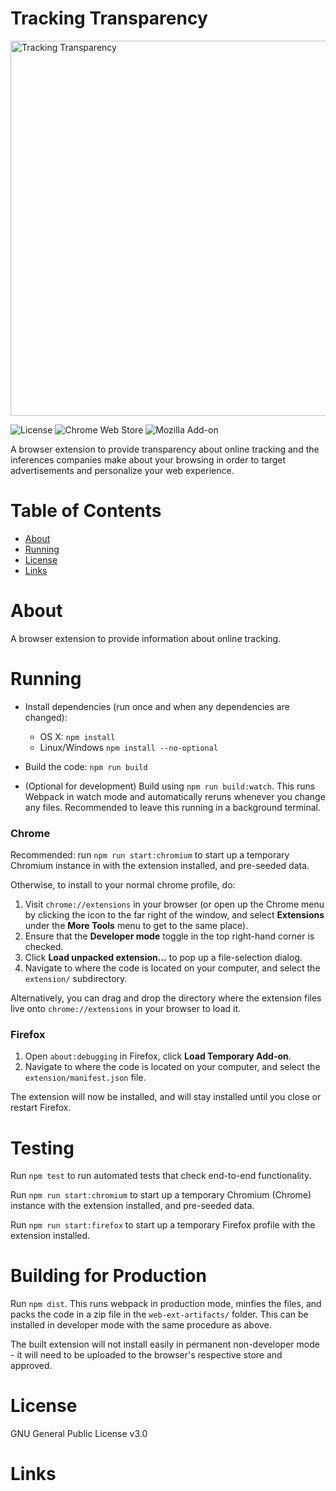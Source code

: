 # Tracking Transparency

<img src="https://super.cs.uchicago.edu/trackingtransparency/logos/window-rect.svg" alt="Tracking Transparency" width="600">


![License](https://img.shields.io/github/license/UChicagoSUPERgroup/trackingtransparency.svg)
![Chrome Web Store](https://img.shields.io/chrome-web-store/v/jeoddidpffcjecfojbjpjnjnbjeenhai.svg)
![Mozilla Add-on](https://img.shields.io/amo/v/trackingtransparency.svg)

A browser extension to provide transparency about online tracking and the inferences companies make about your browsing in order to target advertisements and personalize your web experience.

<!-- TODO: include screenshot -->
<!-- ![screenshot](extension/icons/trackers.gif) -->

# Table of Contents

- [About](#about)
- [Running](#running)
- [License](#license)
- [Links](#links)

# About

A browser extension to provide information about online tracking.

# Running

- Install dependencies (run once and when any dependencies are changed):
  - OS X: `npm install`
  - Linux/Windows `npm install --no-optional`

- Build the code: `npm run build` 
- (Optional for development) Build using `npm run build:watch`. This runs Webpack in watch mode and automatically reruns whenever you change any files. Recommended to leave this running in a background terminal.

### Chrome

Recommended: run `npm run start:chromium` to start up a temporary Chromium instance in with the extension installed, and pre-seeded data.

Otherwise, to install to your normal chrome profile, do:

1. Visit `chrome://extensions` in your browser \(or open up the Chrome menu by clicking the icon to the far right of the window, and select **Extensions** under the **More Tools** menu to get to the same place\).
2. Ensure that the **Developer mode** toggle in the top right-hand corner is checked.
3. Click **Load unpacked extension…** to pop up a file-selection dialog.
4. Navigate to where the code is located on your computer, and select the `extension/` subdirectory.

Alternatively, you can drag and drop the directory where the extension files live onto `chrome://extensions` in your browser to load it.

### Firefox

1. Open `about:debugging` in Firefox, click **Load Temporary Add-on**.
2. Navigate to where the code is located on your computer, and select the `extension/manifest.json` file.

The extension will now be installed, and will stay installed until you close or restart Firefox.

# Testing

Run `npm test` to run automated tests that check end-to-end functionality.

Run `npm run start:chromium` to start up a temporary Chromium (Chrome) instance with the extension installed, and pre-seeded data.

Run `npm run start:firefox` to start up a temporary Firefox profile with the extension installed.

# Building for Production

Run `npm dist`. This runs webpack in production mode, minfies the files, and packs the code in a zip file in the `web-ext-artifacts/` folder. This can be installed in developer mode with the same procedure as above.

The built extension will not install easily in permanent non-developer mode - it will need to be uploaded to the browser's respective store and approved.

# License

GNU General Public License v3.0

# Links
